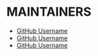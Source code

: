 # MAINTAINERS

* [GitHub Username](https://github.com/username)
* [GitHub Username](https://github.com/username)
* [GitHub Username](https://github.com/username)
